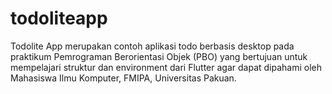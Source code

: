 # todoliteapp
Todolite App merupakan contoh aplikasi todo berbasis desktop pada praktikum Pemrograman Berorientasi Objek (PBO) yang bertujuan untuk mempelajari struktur dan environment dari Flutter agar dapat dipahami oleh Mahasiswa Ilmu Komputer, FMIPA, Universitas Pakuan. 
